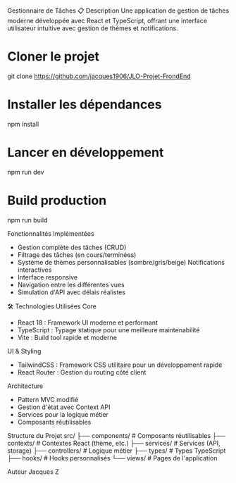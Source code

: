 Gestionnaire de Tâches
📋 Description
Une application de gestion de tâches moderne développée avec React et TypeScript, offrant une interface utilisateur intuitive avec gestion de thèmes et notifications.

# Cloner le projet
git clone https://github.com/jacques1906/JLO-Projet-FrondEnd

# Installer les dépendances
npm install

# Lancer en développement
npm run dev

# Build production
npm run build

Fonctionnalités
Implémentées
- Gestion complète des tâches (CRUD)
- Filtrage des tâches (en cours/terminées)
- Système de thèmes personnalisables (sombre/gris/beige)
Notifications interactives
- Interface responsive
- Navigation entre les différentes vues
- Simulation d'API avec délais réalistes

🛠 Technologies Utilisées
Core
- React 18 : Framework UI moderne et performant
- TypeScript : Typage statique pour une meilleure maintenabilité
- Vite : Build tool rapide et moderne

UI & Styling
- TailwindCSS : Framework CSS utilitaire pour un développement rapide
- React Router : Gestion du routing côté client

Architecture
- Pattern MVC modifié
- Gestion d'état avec Context API
- Services pour la logique métier
- Composants réutilisables

Structure du Projet
src/
├── components/    # Composants réutilisables
├── contexts/      # Contextes React (thème, etc.)
├── services/      # Services (API, storage)
├── controllers/   # Logique métier
├── types/         # Types TypeScript
├── hooks/         # Hooks personnalisés
└── views/         # Pages de l'application

Auteur
Jacques Z
